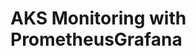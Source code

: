 # AKS Monitoring with PrometheusGrafana                                                                                                                                                                    
